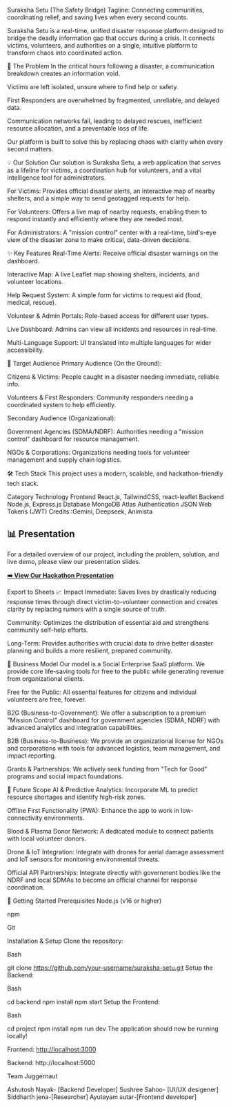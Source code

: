 Suraksha Setu (The Safety Bridge)
Tagline: Connecting communities, coordinating relief, and saving lives when every second counts.

Suraksha Setu is a real-time, unified disaster response platform designed to bridge the deadly information gap that occurs during a crisis. It connects victims, volunteers, and authorities on a single, intuitive platform to transform chaos into coordinated action.

🎯 The Problem
In the critical hours following a disaster, a communication breakdown creates an information void.

Victims are left isolated, unsure where to find help or safety.

First Responders are overwhelmed by fragmented, unreliable, and delayed data.

Communication networks fail, leading to delayed rescues, inefficient resource allocation, and a preventable loss of life.

Our platform is built to solve this by replacing chaos with clarity when every second matters.

💡 Our Solution
Our solution is Suraksha Setu, a web application that serves as a lifeline for victims, a coordination hub for volunteers, and a vital intelligence tool for administrators.

For Victims: Provides official disaster alerts, an interactive map of nearby shelters, and a simple way to send geotagged requests for help.

For Volunteers: Offers a live map of nearby requests, enabling them to respond instantly and efficiently where they are needed most.

For Administrators: A "mission control" center with a real-time, bird's-eye view of the disaster zone to make critical, data-driven decisions.

✨ Key Features
Real-Time Alerts: Receive official disaster warnings on the dashboard.

Interactive Map: A live Leaflet map showing shelters, incidents, and volunteer locations.

Help Request System: A simple form for victims to request aid (food, medical, rescue).

Volunteer & Admin Portals: Role-based access for different user types.

Live Dashboard: Admins can view all incidents and resources in real-time.

Multi-Language Support: UI translated into multiple languages for wider accessibility.

👥 Target Audience
Primary Audience (On the Ground):

Citizens & Victims: People caught in a disaster needing immediate, reliable info.

Volunteers & First Responders: Community responders needing a coordinated system to help efficiently.

Secondary Audience (Organizational):

Government Agencies (SDMA/NDRF): Authorities needing a "mission control" dashboard for resource management.

NGOs & Corporations: Organizations needing tools for volunteer management and supply chain logistics.

🛠️ Tech Stack
This project uses a modern, scalable, and hackathon-friendly tech stack.

Category	Technology
Frontend	React.js, TailwindCSS, react-leaflet
Backend	Node.js, Express.js
Database	MongoDB Atlas
Authentication	JSON Web Tokens (JWT)
Credits :Gemini, Deepseek, Animista

## 📊 Presentation

For a detailed overview of our project, including the problem, solution, and live demo, please view our presentation slides.

[**➡️ View Our Hackathon Presentation**]([https://docs.google.com/presentation/d/your-presentation-link/edit?usp=sharing](https://1drv.ms/p/c/b04cb7e34f0439f8/EXJL6-WQ1RtOllM7KsgAjJYBTtebB17lsKYppufrrU5YQw?e=IG4FHG))

Export to Sheets
📈 Impact
Immediate: Saves lives by drastically reducing response times through direct victim-to-volunteer connection and creates clarity by replacing rumors with a single source of truth.

Community: Optimizes the distribution of essential aid and strengthens community self-help efforts.

Long-Term: Provides authorities with crucial data to drive better disaster planning and builds a more resilient, prepared community.

💼 Business Model
Our model is a Social Enterprise SaaS platform. We provide core life-saving tools for free to the public while generating revenue from organizational clients.

Free for the Public: All essential features for citizens and individual volunteers are free, forever.

B2G (Business-to-Government): We offer a subscription to a premium "Mission Control" dashboard for government agencies (SDMA, NDRF) with advanced analytics and integration capabilities.

B2B (Business-to-Business): We provide an organizational license for NGOs and corporations with tools for advanced logistics, team management, and impact reporting.

Grants & Partnerships: We actively seek funding from "Tech for Good" programs and social impact foundations.

🚀 Future Scope
AI & Predictive Analytics: Incorporate ML to predict resource shortages and identify high-risk zones.

Offline First Functionality (PWA): Enhance the app to work in low-connectivity environments.

Blood & Plasma Donor Network: A dedicated module to connect patients with local volunteer donors.

Drone & IoT Integration: Integrate with drones for aerial damage assessment and IoT sensors for monitoring environmental threats.

Official API Partnerships: Integrate directly with government bodies like the NDRF and local SDMAs to become an official channel for response coordination.

🚀 Getting Started
Prerequisites
Node.js (v16 or higher)

npm 

Git

Installation & Setup
Clone the repository:

Bash

git clone https://github.com/your-username/suraksha-setu.git
Setup the Backend:

Bash

cd backend
npm install
npm start
Setup the Frontend:

Bash

cd project
npm install
npm run dev
The application should now be running locally!

Frontend: [http://localhost:3000](http://localhost:3000/)

Backend: http://localhost:5000

Team
Juggernaut

Ashutosh Nayak- [Backend Developer]
Sushree Sahoo- [UI/UX desigener]
Siddharth jena-[Researcher]
Ayutayam sutar-[Frontend developer]

